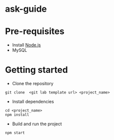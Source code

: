 # ask-guide

# Pre-requisites

- Install [Node.js](https://nodejs.org/en/)
- MySQL

# Getting started

- Clone the repository

```
git clone  <git lab template url> <project_name>
```

- Install dependencies

```
cd <project_name>
npm install
```

- Build and run the project

```
npm start
```
